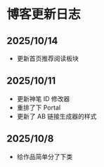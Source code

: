 # 博客更新日志

## 2025/10/14
- 更新首页推荐阅读板块

## 2025/10/11
- 更新神笔 ID 修改器
- 重排了下 Portal
- 更新了 AB 链接生成器的样式

## 2025/10/8
- 给作品简单分了下类
